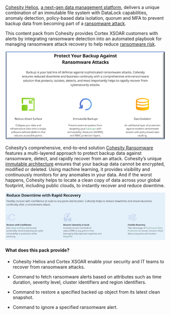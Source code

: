 [Cohesity Helios](https://www.cohesity.com/products/helios/), [a next-gen data management platform](https://www.cohesity.com/next-gen-data-management/?utm_content=next-gen-dm&utm_medium=ppc&utm_source=google&utm_campaign=fy22-q2-11-amer-us-evergreen-brand&utm_term=cohesity%20helios&utm_targetid=kwd-822470811018&gclid=Cj0KCQiA8ICOBhDmARIsAEGI6o1yJVBLTWo_yp7tvaF507TZbSgeeHyZyVtcUjDc2kmRdPYsZHnUEFkaAmEyEALw_wcB), delivers a unique combination of an immutable file system with DataLock capabilities, anomaly detection,  policy-based data isolation, quorum and MFA to prevent backup data from becoming part of a [ransomware attack](https://www.youtube.com/watch?v=WnR4n4e_FaY).

This content pack from Cohesity provides Cortex XSOAR customers with alerts by integrating ransomware detection into an automated playbook for managing ransomware attack recovery to help reduce [ransomware risk](https://www.cohesity.com/dm/ransomware-risk-assessment/?utm_content=ransomware-quiz&utm_medium=ppc&utm_source=google&utm_campaign=fy22-q2-11-glob-en-evergreen-backup-recovery&utm_term=cohesity%20security&utm_targetid=kwd-1392771848867&gclid=Cj0KCQiAk4aOBhCTARIsAFWFP9HNb7Kw18i2ZqwxikFPu_pqUJjBeBsIe1_yVhKYHiLtTinbqoi-fvMaAg8oEALw_wcB).

![Protect Backup](readme_images/protect_backup.png)

Cohesity’s comprehensive, end-to-end solution [Cohesity Ransomware](https://www.cohesity.com/solutions/ransomware/) features a multi-layered approach to protect backup data against ransomware, detect, and rapidly recover from an attack. Cohesity’s unique [immutable architecture](https://www.cohesity.com/blogs/how-backup-immutability-defends-against-ransomware-attacks/) ensures that your backup data cannot be encrypted, modified or deleted. Using machine learning, it provides visibility and continuously monitors for any anomalies in your data. And if the worst happens, Cohesity helps to locate a clean copy of data across your global footprint, including public clouds, to instantly recover and reduce downtime.

![Reduce Downtime](readme_images/reduce_downtime.png)

#### What does this pack provide?

- Cohesity Helios and Cortex XSOAR enable your security and IT teams to recover from ransomware attacks.

- Command to fetch ransomware alerts based on attributes such as time duration, severity level, cluster identifiers and region identifiers.

- Command to restore a specified backed up object from its latest clean snapshot.

- Command to ignore a specified ransomware alert.

